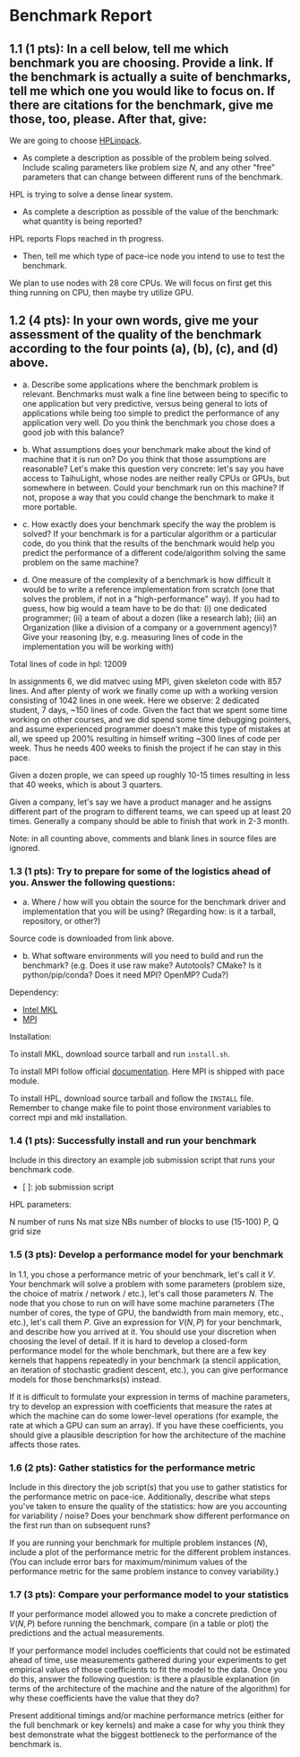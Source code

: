 # Benchmark Report

## 1.1 (1 pts): In a cell below, tell me which benchmark you are choosing. Provide a link. If the benchmark is actually a suite of benchmarks, tell me which one you would like to focus on. If there are citations for the benchmark, give me those, too, please. After that, give:

We are going to choose [HPLinpack](http://www.netlib.org/benchmark/hpl/).

- As complete a description as possible of the problem being solved. Include scaling parameters like problem size $N$, and any other "free" parameters that can change between different runs of the benchmark.

HPL is trying to solve a dense linear system.

- As complete a description as possible of the value of the benchmark: what quantity is being reported?

HPL reports Flops reached in th progress.

- Then, tell me which type of pace-ice node you intend to use to test the benchmark.

We plan to use nodes with 28 core CPUs.
We will focus on first get this thing running on CPU, then maybe try utilize GPU.

## 1.2 (4 pts): In your own words, give me your assessment of the quality of the benchmark according to the four points (a), (b), (c), and (d) above.

- a. Describe some applications where the benchmark problem is relevant. Benchmarks must walk a fine line between being to specific to one application but very predictive, versus being general to lots of applications while being too simple to predict the performance of any application very well. Do you think the benchmark you chose does a good job with this balance?

- b. What assumptions does your benchmark make about the kind of machine that it is run on? Do you think that those assumptions are reasonable? Let's make this question very concrete: let's say you have access to TaihuLight, whose nodes are neither really CPUs or GPUs, but somewhere in between. Could your benchmark run on this machine? If not, propose a way that you could change the benchmark to make it more portable.

- c. How exactly does your benchmark specify the way the problem is solved? If your benchmark is for a particular algorithm or a particular code, do you think that the results of the benchmark would help you predict the performance of a different code/algorithm solving the same problem on the same machine?

- d. One measure of the complexity of a benchmark is how difficult it would be to write a reference implementation from scratch (one that solves the problem, if not in a "high-performance" way). If you had to guess, how big would a team have to be do that: (i) one dedicated programmer; (ii) a team of about a dozen (like a research lab); (iii) an Organization (like a division of a company or a government agency)? Give your reasoning (by, e.g. measuring lines of code in the implementation you will be working with)

Total lines of code in hpl: 12009

In assignments 6, we did matvec using MPI, given skeleton code with 857 lines. And after plenty of work we finally come up with a working version consisting of 1042 lines in one week. Here we observe: 2 dedicated student, 7 days, ~150 lines of code. Given the fact that we spent some time working on other courses, and we did spend some time debugging pointers, and assume experienced programmer doesn't make this type of mistakes at all, we speed up 200% resulting in himself writing ~300 lines of code per week. Thus he needs 400 weeks to finish the project if he can stay in this pace.

Given a dozen prople, we can speed up roughly 10-15 times resulting in less that 40 weeks, which is about 3 quarters.

Given a company, let's say we have a product manager and he assigns different part of the program to different teams, we can speed up at least 20 times. Generally a company should be able to finish that work in 2-3 month.

Note: in all counting above, comments and blank lines in source files are ignored.

### 1.3 (1 pts): Try to prepare for some of the logistics ahead of you. Answer the following questions:

- a. Where / how will you obtain the source for the benchmark driver and implementation that you will be using? (Regarding how: is it a tarball, repository, or other?)

Source code is downloaded from link above.

- b. What software environments will you need to build and run the benchmark? (e.g. Does it use raw make? Autotools? CMake? Is it python/pip/conda? Does it need MPI? OpenMP? Cuda?)

Dependency:

- [Intel MKL](https://software.intel.com/en-us/mkl)
- [MPI](https://www.open-mpi.org/)

Installation:

To install MKL, download source tarball and run `install.sh`.

To install MPI follow official [documentation](https://www.open-mpi.org/faq/?category=building). Here MPI is shipped with pace module.

To install HPL, download source tarball and follow the `INSTALL` file. Remember to change make file to point those environment variables to correct mpi and mkl installation.

### 1.4 (1 pts): Successfully install and run your benchmark

Include in this directory an example job submission script that runs your benchmark code.

- [ ]: job submission script

HPL parameters:

N number of runs
Ns mat size
NBs number of blocks to use (15-100)
P, Q grid size


### 1.5 (3 pts): Develop a performance model for your benchmark

In 1.1, you chose a performance metric of your benchmark, let's call it $V$. Your benchmark will solve a problem with some parameters (problem size, the choice of matrix / network / etc.), let's call those parameters $N$. The node that you chose to run on will have some machine parameters (The number of cores, the type of GPU, the bandwidth from main memory, etc., etc.), let's call them $P$. Give an expression for $V(N,P)$ for your benchmark, and describe how you arrived at it. You should use your discretion when choosing the level of detail. If it is hard to develop a closed-form performance model for the whole benchmark, but there are a few key kernels that happens repeatedly in your benchmark (a stencil application, an iteration of stochastic gradient descent, etc.), you can give performance models for those benchmarks(s) instead.

If it is difficult to formulate your expression in terms of machine parameters, try to develop an expression with coefficients that measure the rates at which the machine can do some lower-level operations (for example, the rate at which a GPU can sum an array). If you have these coefficients, you should give a plausible description for how the architecture of the machine affects those rates.

### 1.6 (2 pts): Gather statistics for the performance metric

Include in this directory the job script(s) that you use to gather statistics for the performance metric on pace-ice. Additionally, describe what steps you've taken to ensure the quality of the statistics: how are you accounting for variability / noise? Does your benchmark show different performance on the first run than on subsequent runs?

If you are running your benchmark for multiple problem instances ($N$), include a plot of the performance metric for the different problem instances. (You can include error bars for maximum/minimum values of the performance metric for the same problem instance to convey variability.)

### 1.7 (3 pts): Compare your performance model to your statistics

If your performance model allowed you to make a concrete prediction of $V(N,P)$ before running the benchmark, compare (in a table or plot) the predictions and the actual measurements.

If your performance model includes coefficients that could not be estimated ahead of time, use measurements gathered during your experiments to get empirical values of those coefficients to fit the model to the data. Once you do this, answer the following question: is there a plausible explanation (in terms of the architecture of the machine and the nature of the algorithm) for why these coefficients have the value that they do?

Present additional timings and/or machine performance metrics (either for the full benchmark or key kernels) and make a case for why you think they best demonstrate what the biggest bottleneck to the performance of the benchmark is.
